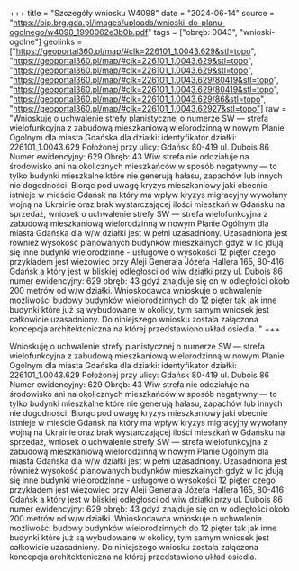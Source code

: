 +++
title = "Szczegóły wniosku W4098"
date = "2024-06-14"
source = "https://bip.brg.gda.pl/images/uploads/wnioski-do-planu-ogolnego/w4098_1990062e3b0b.pdf"
tags = ["obręb: 0043", "wnioski-ogolne"]
geolinks = ["https://geoportal360.pl/map/#clk=226101_1.0043.629&stl=topo", "https://geoportal360.pl/map/#clk=226101_1.0043.629&stl=topo", "https://geoportal360.pl/map/#clk=226101_1.0043.629&stl=topo", "https://geoportal360.pl/map/#clk=226101_1.0043.629/80419&stl=topo", "https://geoportal360.pl/map/#clk=226101_1.0043.629/80419&stl=topo", "https://geoportal360.pl/map/#clk=226101_1.0043.629/86&stl=topo", "https://geoportal360.pl/map/#clk=226101_1.0043.62927&stl=topo"]
raw = "Wnioskuję o uchwalenie strefy planistycznej o numerze SW — strefa wielofunkcyjna z zabudową mieszkaniową wielorodzinną w nowym Planie Ogólnym dla miasta Gdańska dla działki: identyfikator działki: 226101_1.0043.629 Położonej przy ulicy: Gdańsk 80-419 ul. Dubois 86 Numer ewidencyjny: 629 Obręb: 43 Wiw strefa nie oddziałuje na środowisko ani na okolicznych mieszkańców w sposób negatywny — to tylko budynki mieszkalne które nie generują hałasu, zapachów lub innych nie dogodności. Biorąc pod uwagę kryzys mieszkaniowy jaki obecnie istnieje w mieście Gdańsk na który ma wpływ kryzys migracyjny wywołany wojną na Ukrainie oraz brak wystarczającej ilości mieszkań w Gdańsku na sprzedaż, wniosek o uchwalenie strefy SW — strefa wielofunkcyjna z zabudową mieszkaniową wielorodzinną w nowym Planie Ogólnym dla miasta Gdańska dla w/w działki jest w pełni uzasadniony. Uzasadniona jest również wysokość planowanych budynków mieszkalnych gdyż w lic jdują się inne budynki wielorodzinne - usługowe o wysokości 12 pięter czego przykładem jest wieżowiec przy Aleji Generała Józefa Hallera 165, 80-416 Gdańsk a który jest w bliskiej odległości od wiw działki przy ul. Dubois 86 numer ewidencyjny: 629 obręb: 43 gdyż znajduje się on w odległości około 200 metrów od w/w działki. Wnioskodawca wnioskuje o uchwalenie możliwości budowy budynków wielorodzinnych do 12 pięter tak jak inne budynki które już są wybudowane w okolicy, tym samym wniosek jest całkowicie uzasadniony. Do niniejszego wniosku została załączona koncepcja architektoniczna na której przedstawiono układ osiedla. "
+++

Wnioskuję o uchwalenie strefy planistycznej o numerze SW — strefa wielofunkcyjna z zabudową
mieszkaniową wielorodzinną w nowym Planie Ogólnym dla miasta Gdańska dla działki:
identyfikator działki: 226101_1.0043.629
Położonej przy ulicy: Gdańsk 80-419 ul. Dubois 86
Numer ewidencyjny: 629
Obręb: 43
Wiw strefa nie oddziałuje na środowisko ani na okolicznych mieszkańców w sposób negatywny — to tylko
budynki mieszkalne które nie generują hałasu, zapachów lub innych nie dogodności.
Biorąc pod uwagę kryzys mieszkaniowy jaki obecnie istnieje w mieście Gdańsk na który ma wpływ kryzys
migracyjny wywołany wojną na Ukrainie oraz brak wystarczającej ilości mieszkań w Gdańsku na sprzedaż,
wniosek o uchwalenie strefy SW — strefa wielofunkcyjna z zabudową mieszkaniową wielorodzinną w
nowym Planie Ogólnym dla miasta Gdańska dla w/w działki jest w pełni uzasadniony. Uzasadniona jest
również wysokość planowanych budynków mieszkalnych gdyż w lic jdują się inne budynki
wielorodzinne - usługowe o wysokości 12 pięter czego przykładem jest wieżowiec przy Aleji Generała Józefa
Hallera 165, 80-416 Gdańsk a który jest w bliskiej odległości od wiw działki przy ul. Dubois 86 numer
ewidencyjny: 629 obręb: 43 gdyż znajduje się on w odległości około 200 metrów od w/w działki.
Wnioskodawca wnioskuje o uchwalenie możliwości budowy budynków wielorodzinnych do 12 pięter tak jak
inne budynki które już są wybudowane w okolicy, tym samym wniosek jest całkowicie uzasadniony. Do
niniejszego wniosku została załączona koncepcja architektoniczna na której przedstawiono układ
osiedla.



